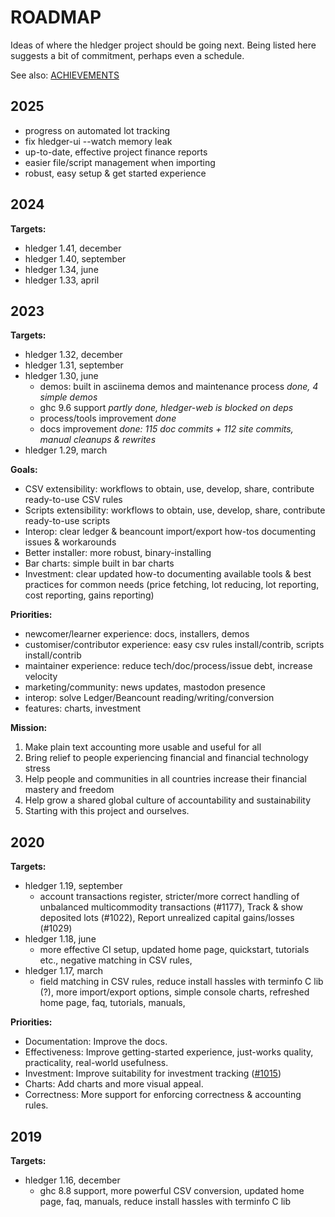 # ROADMAP

<div class="pagetoc">

<!-- toc -->
</div>


Ideas of where the hledger project should be going next.
Being listed here suggests a bit of commitment, perhaps even a schedule.

See also: [ACHIEVEMENTS](ACHIEVEMENTS.md)

## 2025

- progress on automated lot tracking
- fix hledger-ui --watch memory leak
- up-to-date, effective project finance reports
- easier file/script management when importing
- robust, easy setup & get started experience

## 2024

**Targets:**
- hledger 1.41, december
- hledger 1.40, september
- hledger 1.34, june
- hledger 1.33, april

## 2023

**Targets:**
- hledger 1.32, december
- hledger 1.31, september
- hledger 1.30, june
  - demos: built in asciinema demos and maintenance process *done, 4 simple demos*
  - ghc 9.6 support *partly done, hledger-web is blocked on deps*
  - process/tools improvement *done*
  - docs improvement *done: 115 doc commits + 112 site commits, manual cleanups & rewrites*
- hledger 1.29, march

**Goals:**
  - CSV extensibility: workflows to obtain, use, develop, share, contribute ready-to-use CSV rules
  - Scripts extensibility: workflows to obtain, use, develop, share, contribute ready-to-use scripts
  - Interop: clear ledger & beancount import/export how-tos documenting issues & workarounds
  - Better installer: more robust, binary-installing
  - Bar charts: simple built in bar charts
  - Investment: clear updated how-to documenting available tools & best practices for common needs (price fetching, lot reducing, lot reporting, cost reporting, gains reporting)

**Priorities:**
- newcomer/learner experience: docs, installers, demos
- customiser/contributor experience: easy csv rules install/contrib, scripts install/contrib
- maintainer experience: reduce tech/doc/process/issue debt, increase velocity
- marketing/community: news updates, mastodon presence
- interop: solve Ledger/Beancount reading/writing/conversion
- features: charts, investment

**Mission:**
1. Make plain text accounting more usable and useful for all
2. Bring relief to people experiencing financial and financial technology stress
3. Help people and communities in all countries increase their financial mastery and freedom
4. Help grow a shared global culture of accountability and sustainability
5. Starting with this project and ourselves.
<!-- see also: sponsor.md, faq.md -->

## 2020

**Targets:**

- hledger 1.19, september
  - account transactions register, stricter/more correct handling of
    unbalanced multicommodity transactions (#1177), Track & show
    deposited lots (#1022), Report unrealized capital gains/losses
    (#1029)
- hledger 1.18, june
  - more effective CI setup, updated home page, quickstart, tutorials
    etc., negative matching in CSV rules,
- hledger 1.17, march
  - field matching in CSV rules, reduce install hassles with terminfo C
    lib (?), more import/export options, simple console charts,
    refreshed home page, faq, tutorials, manuals,

**Priorities:**
- Documentation: Improve the docs.
- Effectiveness: Improve getting-started experience, just-works quality, practicality,
real-world usefulness.
- Investment: Improve suitability for investment tracking
([#1015](https://github.com/simonmichael/hledger/issues/1015))
- Charts: Add charts and more visual appeal.
- Correctness: More support for enforcing correctness & accounting rules.

## 2019
**Targets:**
- hledger 1.16, december
  - ghc 8.8 support, more powerful CSV conversion, updated home page,
    faq, manuals, reduce install hassles with terminfo C lib
